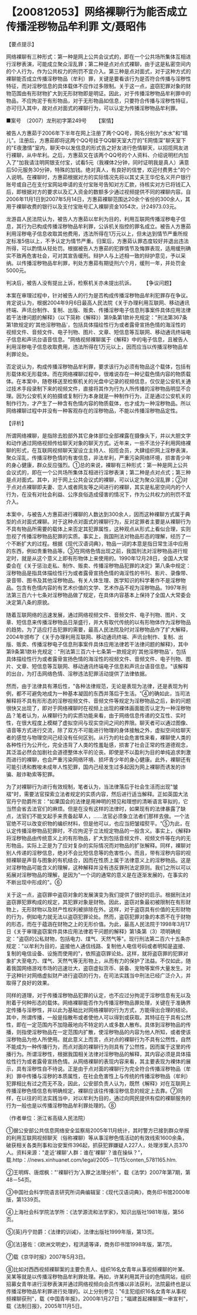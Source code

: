 # 【200812053】网络裸聊行为能否成立传播淫秽物品牟利罪 文/聂昭伟

【要点提示】

网络裸聊有三种形式：第一种是网上公共会议式的，即在一个公共场所集体互相进行淫秽表演，可能成立聚众淫乱罪；第二种是点对点式裸聊，由于这是私密空间内的个人行为，作为公共权力的刑罚不宜介入。第三种是点对面式，对于这种方式的裸聊能否成立传播淫秽物品（牟利）罪，关键是要看该行为是否符合传播与淫秽性特征，而对淫秽信息的具体载体不应作过多限制。关于这一点，盗窃犯罪对象的财物范围由有形财物扩大到无形财物即是明证。因此，对于传播淫秽物品牟利罪中的物品，不应拘泥于有形物品，对于无形物品如信息，只要符合传播与淫秽性特征，亦可归入其中，故对点对面式的裸聊行为，可以认定为传播淫秽物品牟利罪。

■案号　（2007）龙刑初字第249号 　　【案情】

被告人方惠茹于2006年下半年在网上注册了两个QQ号，网名分别为"水水"和"晴儿"。注册后，方惠茹即将这两个QQ号挂于QQ聊天室大厅的"E网情深"聊天室下的"E夜激情"室内，聊天中以发信息的形式告之好友进行色情聊天，以招揽网友进行裸聊，从中牟利。之后，方惠茹又在该两个QQ号的个人资料、介绍说明栏内加入了"加我请注明网银支付宝，试看5元（我裸体2分钟，同时证明我是真人）满意后50元服务30分钟，特殊的加钱。绝对真人，有良好的信誉，欢迎付费男士"的个人说明。在裸聊时，方惠茹根据对方的实际情况先将以其丈夫王华佗名义开户银行账号或自己在支付宝网站申请的支付宝账号告知对方汇款，待核实对方已将钱汇入后，即根据对方的要求以及汇入资金的数额多少通过视频提供不同的裸聊内容。自2006年11月1日到2007年5月14日，方惠茹裸聊范围达20余个省份的300余人，其用于裸聊收费的银行以及支付宝账号汇入裸聊资金1054次，计24973.03元。

龙游县人民法院认为，被告人方惠茹以牟利为目的，利用互联网传播淫秽电子信息，其行为已构成传播淫秽物品牟利罪，公诉机关指控的罪名成立。被告人方惠茹利用淫秽电子信息收取其他费用，违法所得在1万元以上，但未达到情节严重所规定标准5倍以上，不予认定为情节严重。归案后，方惠茹认罪态度较好并退出违法所得，可以酌情从轻处罚。根据被告人方惠茹的犯罪情节及悔罪表现，适用缓刑确实不致再危害社会，可对其宣告缓刑。辩护人与上述相一致的辩护意见，予以采纳。以传播淫秽物品牟利罪，判处方惠茹有期徒刑六个月，缓刑一年，并处罚金5000元。

判决后，被告人没有提出上诉，检察机关亦未提出抗诉。 　　【争议问题】

本案在审理过程中，针对被告人的行为是否构成传播淫秽物品牟利犯罪存在争议。肯定说认为，根据2004年9月6日最高人民法院《关于办理利用互联网、移动通讯终端、声讯台制作、复制、出版、贩卖、传播淫秽电子信息刑事案件具体应用法律若干法律问题的解释》（以下简称《解释》）第9条第1款补充规定："刑法第367条第1款规定的'其他淫秽物品'，包括具体描绘性行为或者露骨宣扬色情的海淫性的视频文件、音频文件、电子刊物、图片、文章、短信息等互联网、移动通讯终端电子信息和声讯台语音信息。"网络视频裸聊属于《解释》中的电子信息，且被告人利用淫秽电子信息收取费用，违法所得在1万元以上，因而应当以传播淫秽物品牟利罪论处。

否定说认为，构成传播淫秽物品牟利罪，要求该行为必须有物品这个载体，包括有形载体和无形载体。而在网络裸聊过程中，很难说存在一种记载色情内容的物质载体。在本案中，随卷移送至检察机关的光盘中记录的视频信息，仅仅是公安机关通过技术手段录制下来的视频文件，直接将其作为行为人所传播的淫秽物品明显不合理。因为公安机关的拍摄或复制行为本身就是一种制作行为，正是通过公安机关的制作行为，才产生了一种含有色情内容的物质载体，也才成为一种淫秽物品。所以网络裸聊过程中并没有一种客观存在的淫秽物品，不能以传播淫秽物品定性。

【评析】

所谓网络裸聊，是指除去脸部外其它身体部位全部裸露在摄像头下，并以大胆文字和动作通过网络视频传给聊天对象的聊天方式。近年来，一些不法分子利用网络裸聊的形式，在互联网视频聊天室设立主持人、招揽会员，大肆组织网上淫秽表演，聚众淫乱，传播淫秽色情的有害信息，非法牟利，严重污染网络环境，损害青少年的身心健康，群众反应强烈。①总的来说，裸聊有三种形式：第一种是网上公共会议式的，即在一个公共场所集体互相进行淫秽表演；第二种是点对点式；第三种是点对面式。其中，对于网上公共会议式的裸聊，可以认定为聚众淫乱罪；②对于点对点裸聊即夫妻、恋人或者网友等之间进行的裸聊，其实是私密空间内的个人行为，在没有对社会利益、公序良俗造成侵害的情况下，作为公共权力的刑罚不宜介入。

本案中，与被告人方惠茹进行裸聊的人数达到300余人，因而这种裸聊方式属于典型的点对面式裸聊。对于这种点对面式的裸聊行为，反对定罪者主要是从裸聊行为不具有物品所需要的载体上来否定其犯罪属性，这种观点从形式上看似合理，实则忽视了传播淫秽物品犯罪的实质。事实上，我国刑法对物品形态的理解，经历了一个不断扩大的过程。根据《现代汉语词典》，物品一词的本意是指日常生活中应用的东西，例如贵重物品等。③在网络色情出现之前，我国刑法对淫秽物品进行规定时，就是从这个意义上即有形物体上来使用的。1990年12月28日，全国人大常委会在《关于惩治走私、制作、贩卖、传播淫秽物品犯罪的决定》第八条中规定：淫秽物品是指具体描绘性行为或者露骨宣扬色情的诲淫性的书刊、影片、录像带、录音带、图书及其他淫秽物品。有关人体生理、医学知识的科学著作不是淫秽物品。包含有色情内容的有艺术价值的文学、艺术作品不视为淫秽物品。1997年刑法第三百六十七条对淫秽物品做了规定，在具体内容基本上保持了全国人大常委会决定第八条的原貌。

随着互联网络的迅速发展，通过网络视频文件、音频文件、电子刊物、图片、文章、短信息来传播淫秽物品日渐盛行，并大有取代传统的以有形物体作为淫秽物品的趋势。为了适应打击犯罪的需要，最高人民法院及时对淫秽物品作了扩大解释，2004年颁布了《关于办理利用互联网、移动通讯终端、声讯台制作、复制、出版、贩卖、传播淫秽电子信息刑事案件具体应用法律若干法律问题的解释》，其中第9条第1款补充规定："刑法第三百六十七条第一款规定的'其他淫秽物品'，包括具体描绘性行为或者露骨宣扬色情的海淫性的视频文件、音频文件、电子刊物、图片、文章、短信息等互联网、移动通讯终端电子信息和声讯台语音信息。"该解释的出台，为打击网络色情、淫秽违法犯罪活动提供了法律依据。

然而，由于法律具有滞后性，"各种法律规范，无论是表现为法律，还是表现为判例，都不可避免地成为一种基本凝固的东西并落后于生活。"④的确如此，当司法解释将不具有形形态的淫秽视频文件、音频文件等规定为淫秽物品之后，新的问题很快又出现了，即对于网络裸聊时在视频上出现的裸体画面能否认定为一种淫秽物品？笔者认为，从裸聊行为的实质功能来看，由于网络信息传递的交互性、实时性，在很大程度上模糊了虚拟空间与现实空间之间的界限。聊天者可以通过图像、语音等方式进行交流，除了双方不可能进行物理的身体接触之外，虚拟空间给聊天者的感觉与物理空间己经没有任何区别。从行为的社会危害性来看，裸聊使人类的各种性行为公开化，完全违背了人类的性羞耻感，损害了社会正常的性道德观念，其泛滥必然会加剧社会道德整体水平的沦丧。即使是不以盈利为目的单纯追求刺激而进行的裸聊，也会严重污染网络环境、损坏青少年的身心健康。此外，裸聊还有可能引诱和教唆未成年人性犯罪，国内己经发生过多起因为网上裸聊而诱发的诈骗、敲诈勒索等犯罪。

为了对裸聊行为进行有效规制，笔者认为，当法律落后于社会生活而出现"皱褶"时，需要法官探索立法者规定的实质内容，然后进行适当解释。正如英国大法官丹宁勋爵所言："如果国会的法律是用神明的预见和理想的清晰语言草拟的，它当然会省去法官们的麻烦。但是在没有这样的法律时，如果现有的法律暴露了缺点，法官们不能叉起手来责备起草人，......法官必须象立法者们那样去做。一个法官绝不可以改变织物的编织材料，但是他可以，也应当把皱褶熨平。"⑤为此，在认定传播淫秽物品犯罪时，不应拘泥于立法规定物品的一般含义。事实上，《解释》将淫秽物品由传统意义上的有形物品，扩大到包括音频文件、视频文件等在内的无形物品，实际上正是为了应对复杂的实际情况而对物品的扩张解释。同样，裸聊对别人传递的淫秽信息，绝对不会比短信息等的危害性小。而且，带有淫秽内容的视频裸聊是声音与图象的有机结合，因而在性质上属于法律意义上的淫秽物品。这是对淫秽物品可能含义的理解，这种解释并没有违反罪刑法定原则。我们之所以可以拓展对淫秽物品的理解，是因为"一个词的通常的意义是在逐渐发展的，在事实的不断出现中形成的"。⑥

关于这一点，盗窃罪中盗窃对象的发展演变为我们提供了很好的启示。根据刑法对盗窃罪犯罪构成的规定，其犯罪对象是财物。因此，盗窃对象最初被限制在有形财物上，无形财物以及财产性权利被排除在外。这样，对于盗窃具有价值的无形财物的行为，例如电力就无法以盗窃犯罪论处。然而，盗窃犯罪对象的本质不在于财物的形态，而在于蕴涵在财物之上的无形价值。为此，最高人民法院于1998年3月17日《关于审理盗窃案件具体应用法律若干问题的解释》第1条第（3）项明确规定："盗窃的公私财物，包括电力、煤气、天然气等"。现行刑法第二百六十五条亦规定："以牟利为目的，盗接他人通信线路、复制他人电信号码或者明知是盗接、复制的电信设备、设施而使用的"，依照盗窃罪论处。这样，就将盗窃罪的犯罪对象扩大至电力、煤气、天然气等无形物上，从而有力的保护了法益。不仅如此，随着我国网络游戏市场的迅速壮大，盗窃虚拟货币、装备、宠物等案件大量发生。对于这种针对网络虚拟财产进行盗窃的行为，在司法实践当中刑法已经广泛介入，并取得了良好的效果。

同样的道理，对于传播淫秽物品犯罪的认定，也不应过分拘泥于淫秽信息有无以及附着于何种形态的载体。网络裸聊能否作为传播淫秽物品罪处理，关键在于准确界定传播与淫秽性，并以此为基础比对网络裸聊的行为方式，方能得出合理的结论。其中，所谓传播，一般是指散布或者使他人可以得到或获取。其特征在于具有公然性，即在一定范围内不加隐蔽地向不特定的人或多数人散布。具体到淫秽物品的传播，则指使淫秽物品在一定范围内扩散，使淫秽物品的内容为他人所知，或者使该淫秽物品为他人所使用。就此意义上而言，点对点的裸聊行为不具有公然性，自然不能成为一种传播行为，而点对面的裸聊行为则具有了公然性，因而属于这里的传播行为。所谓淫秽性，根据我国相关法律对淫秽物品的解释，其内容必须是具体描绘性行为或者露骨宣扬色情。从网络裸聊的表现内容来看，其主要表现为裸体的展示，具有淫秽性自不待说。正是由于点对面的裸聊行为完全符合传播淫秽物品（牟利）罪中传播与淫秽的本质属性，在社会危害性上与传统的传播淫秽物品（牟利）犯罪相比有过之而无不及，因此，公安部负责人认为，既然《解释》对在互联网上传播淫秽色情信息有明确规定，裸聊应该往传播淫秽信息的规定上去靠。⑦同样，在以往的司法实践当中，对以牟利为目的，通过向网民提供有偿的裸聊服务的行为一般也是以传播淫秽物品牟利罪处理的。⑧

（作者单位：浙江省高级人民法院）

①据公安部公共信息网络安全监察局2005年11月统计，其时警方已接到群众举报的利用互联网视频聊天（俗称裸聊）等从事淫秽色情活动的有效线索1600余条，破获相关各类刑事和治安案件396起，抓获犯罪嫌疑人227人，处理涉案人员370人。资料来源："走近'裸聊'人群：谁在'裸聊'？谁在操纵？"，载.http：//news.xinhuanet.com/legal/2005－11/15/conten_5781165.hlm.

②王明辉、唐煜枫："'裸聊行为'入罪之法理分析"，载《法学》2007年第7期，第48－54页。

③中国社会科学院语言研究所词典编辑室：《现代汉语词典》，商务印书馆2000年版，第1339页。

④上海社会科学院法学所：《法学源流和法学家》，知识出版社1981年版，第56页。

⑤\[英\]丹宁勋爵：《法律的训诫》，法律出版社1999年版，第13页。

⑥\[法\]基佐：《欧洲文明史》，程洪逵等译，商务印书馆1998年版，第7页。

⑦载《京华时报》2007年5月3日。

⑧比如对西西视频裸聊案的主要负责人、组织16名女青年从事视频裸聊的叶某、吴某等就是以传播淫秽物品牟利罪处理。再如，许某利用其开设的色情网站，组织招募女青年进行淫秽表演并通过网络视频向会员传播以非法获利，法院最终也是以传播淫秽物品牟利罪进行处理的。以上分别参见："6主犯组织16名女青年从事视频裸聊获刑"，载《中国青年报》，2000年1月27日；"福建首起裸聊案一审宣判"，载《法制日报》，2005年11月5日。